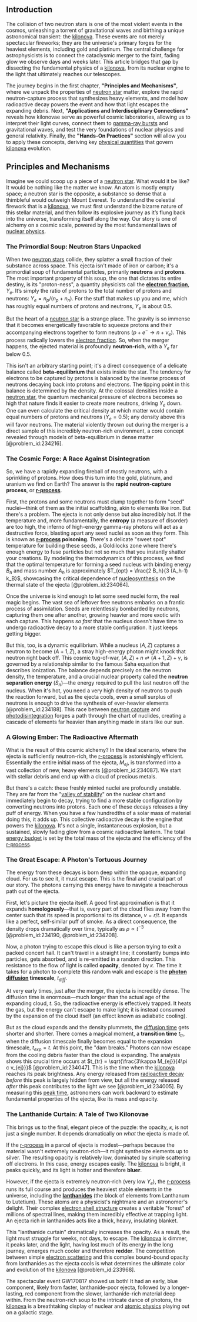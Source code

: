 ## Introduction
The collision of two neutron stars is one of the most violent events in the cosmos, unleashing a torrent of gravitational waves and birthing a unique astronomical transient: the [kilonova](@article_id:158151). These events are not merely spectacular fireworks; they are the universe's primary forges for the heaviest elements, including gold and platinum. The central challenge for astrophysicists is to connect the cataclysmic merger to the faint, fading glow we observe days and weeks later. This article bridges that gap by dissecting the fundamental physics of a [kilonova](@article_id:158151), from its nuclear engine to the light that ultimately reaches our telescopes.

The journey begins in the first chapter, **"Principles and Mechanisms"**, where we unpack the properties of [neutron star](@article_id:146765) matter, explore the rapid neutron-capture process that synthesizes heavy elements, and model how radioactive decay powers the event and how that light escapes the expanding debris. Next, **"Applications and Interdisciplinary Connections"** reveals how kilonovae serve as powerful cosmic laboratories, allowing us to interpret their light curves, connect them to [gamma-ray bursts](@article_id:159581) and gravitational waves, and test the very foundations of nuclear physics and general relativity. Finally, the **"Hands-On Practices"** section will allow you to apply these concepts, deriving key [physical quantities](@article_id:176901) that govern [kilonova](@article_id:158151) evolution.

## Principles and Mechanisms

Imagine we could scoop up a piece of a [neutron star](@article_id:146765). What would it be like? It would be nothing like the matter we know. An atom is mostly empty space; a neutron star is the opposite, a substance so dense that a thimbleful would outweigh Mount Everest. To understand the celestial firework that is a [kilonova](@article_id:158151), we must first understand the bizarre nature of this stellar material, and then follow its explosive journey as it’s flung back into the universe, transforming itself along the way. Our story is one of alchemy on a cosmic scale, powered by the most fundamental laws of [nuclear physics](@article_id:136167).

### The Primordial Soup: Neutron Stars Unpacked

When two [neutron stars](@article_id:139189) collide, they splatter a small fraction of their substance across space. This ejecta isn't made of iron or carbon; it's a primordial soup of fundamental particles, primarily **neutrons** and **protons**. The most important property of this soup, the one that dictates its entire destiny, is its "proton-ness", a quantity physicists call the **[electron fraction](@article_id:158672)**, $Y_e$. It’s simply the ratio of protons to the total number of protons and neutrons: $Y_e = n_p / (n_p + n_n)$. For the stuff that makes up you and me, which has roughly equal numbers of protons and neutrons, $Y_e$ is about $0.5$.

But the heart of a [neutron star](@article_id:146765) is a strange place. The gravity is so immense that it becomes energetically favorable to squeeze protons and their accompanying electrons together to form neutrons ($p + e^- \to n + \nu_e$). This process radically lowers the [electron fraction](@article_id:158672). So, when the merger happens, the ejected material is profoundly **neutron-rich**, with a $Y_e$ far below $0.5$.

This isn't an arbitrary starting point; it's a direct consequence of a delicate balance called **beta-equilibrium** that exists inside the star. The tendency for electrons to be captured by protons is balanced by the inverse process of neutrons decaying back into protons and electrons. The tipping point in this balance is determined by the density. At the colossal densities inside a [neutron star](@article_id:146765), the quantum mechanical pressure of electrons becomes so high that nature finds it easier to create more neutrons, driving $Y_e$ down. One can even calculate the critical density at which matter would contain equal numbers of protons and neutrons ($Y_e = 0.5$); any density above this will favor neutrons. The material violently thrown out during the merger is a direct sample of this incredibly neutron-rich environment, a core concept revealed through models of beta-equilibrium in dense matter [@problem_id:234216].

### The Cosmic Forge: A Race Against Disintegration

So, we have a rapidly expanding fireball of mostly neutrons, with a sprinkling of protons. How does this turn into the gold, platinum, and uranium we find on Earth? The answer is the **rapid neutron-capture process**, or **[r-process](@article_id:157998)**.

First, the protons and some neutrons must clump together to form "seed" nuclei—think of them as the initial scaffolding, akin to elements like iron. But there's a problem. The ejecta is not only dense but also incredibly hot. If the temperature and, more fundamentally, the **entropy** (a measure of disorder) are too high, the inferno of high-energy gamma-ray photons will act as a destructive force, blasting apart any seed nuclei as soon as they form. This is known as **[r-process](@article_id:157998) poisoning**. There's a delicate "sweet spot" temperature for building these seeds, a Goldilocks zone where there's enough energy to fuse particles but not so much that you instantly shatter your creations. By modeling the thermodynamics of this process, we find that the optimal temperature for forming a seed nucleus with binding energy $B_h$ and mass number $A_h$ is approximately $T_{opt} = \frac{2 B_h}{3 (A_h-1) k_B}$, showcasing the critical dependence of [nucleosynthesis](@article_id:161093) on the thermal state of the ejecta [@problem_id:234064].

Once the universe is kind enough to let some seed nuclei form, the real magic begins. The vast sea of leftover free neutrons embarks on a frantic process of assimilation. Seeds are relentlessly bombarded by neutrons, capturing them one after another, growing heavier and more exotic with each capture. This happens *so fast* that the nucleus doesn't have time to undergo radioactive decay to a more stable configuration. It just keeps getting bigger.

But this, too, is a dynamic equilibrium. While a nucleus $(A, Z)$ captures a neutron to become $(A+1, Z)$, a stray high-energy photon might knock that neutron right back off. This cosmic tug-of-war, $(A, Z) + n \rightleftarrows (A+1, Z) + \gamma$, is governed by a relationship similar to the famous Saha equation that describes ionization. The balance depends precisely on the neutron density, the temperature, and a crucial nuclear property called the **neutron separation energy** ($S_n$)—the energy required to pull the last neutron off the nucleus. When it's hot, you need a very high density of neutrons to push the reaction forward, but as the ejecta cools, even a small surplus of neutrons is enough to drive the synthesis of ever-heavier elements [@problem_id:234188]. This race between [neutron capture](@article_id:160544) and [photodisintegration](@article_id:161283) forges a path through the chart of nuclides, creating a cascade of elements far heavier than anything made in stars like our sun.

### A Glowing Ember: The Radioactive Aftermath

What is the result of this cosmic alchemy? In the ideal scenario, where the ejecta is sufficiently neutron-rich, the [r-process](@article_id:157998) is astonishingly efficient. Essentially the entire initial mass of the ejecta, $M_{ej}$, is transformed into a vast collection of new, heavy elements [@problem_id:234087]. We start with stellar debris and end up with a cloud of precious metals.

But there's a catch: these freshly minted nuclei are profoundly unstable. They are far from the "[valley of stability](@article_id:145390)" on the nuclear chart and immediately begin to decay, trying to find a more stable configuration by converting neutrons into protons. Each one of these decays releases a tiny puff of energy. When you have a few hundredths of a solar mass of material doing this, it adds up. This collective radioactive decay is the engine that powers the [kilonova](@article_id:158151). It's not a single, instantaneous explosion, but a sustained, slowly fading glow from a cosmic radioactive lantern. The total [energy budget](@article_id:200533) is set by the total mass of the ejecta and the efficiency of the [r-process](@article_id:157998).

### The Great Escape: A Photon's Tortuous Journey

The energy from these decays is born deep within the opaque, expanding cloud. For us to see it, it must escape. This is the final and crucial part of our story. The photons carrying this energy have to navigate a treacherous path out of the ejecta.

First, let's picture the ejecta itself. A good first approximation is that it expands **homologously**—that is, every part of the cloud flies away from the center such that its speed is proportional to its distance, $v=r/t$. It expands like a perfect, self-similar puff of smoke. As a direct consequence, the density drops dramatically over time, typically as $\rho \propto t^{-3}$ [@problem_id:234190, @problem_id:234208].

Now, a photon trying to escape this cloud is like a person trying to exit a packed concert hall. It can't travel in a straight line; it constantly bumps into particles, gets absorbed, and is re-emitted in a random direction. This resistance to the flow of light is called **opacity**, denoted by $\kappa$. The time it takes for a photon to complete this random walk and escape is the **[photon diffusion](@article_id:160767) timescale**, $t_{diff}$.

At very early times, just after the merger, the ejecta is incredibly dense. The diffusion time is enormous—much longer than the actual age of the expanding cloud, $t$. So, the radioactive energy is effectively trapped. It heats the gas, but the energy can't escape to make light; it is instead consumed by the expansion of the cloud itself (an effect known as adiabatic cooling).

But as the cloud expands and the density plummets, the [diffusion time](@article_id:274400) gets shorter and shorter. There comes a magical moment, a **transition time** $t_{tr}$, when the diffusion timescale finally becomes equal to the expansion timescale, $t_{exp} = t$. At this point, the "dam breaks." Photons can now escape from the cooling debris faster than the cloud is expanding. The analysis shows this crucial time occurs at $t_{tr} = \sqrt{\frac{3\kappa M_{ej}}{4\pi c v_{ej}}}$ [@problem_id:234047]. This is the time when the [kilonova](@article_id:158151) reaches its peak brightness. Any energy released from [radioactive decay](@article_id:141661) *before* this peak is largely hidden from view, but all the energy released *after* this peak contributes to the light we see [@problem_id:234005]. By measuring this [peak time](@article_id:262177), astronomers can work backward to estimate fundamental properties of the ejecta, like its mass and opacity.

### The Lanthanide Curtain: A Tale of Two Kilonovae

This brings us to the final, elegant piece of the puzzle: the opacity, $\kappa$, is not just a single number. It depends dramatically on *what* the ejecta is made of.

If the [r-process](@article_id:157998) in a parcel of ejecta is modest—perhaps because the material wasn't extremely neutron-rich—it might synthesize elements up to silver. The resulting opacity is relatively low, dominated by simple scattering off electrons. In this case, energy escapes easily. The [kilonova](@article_id:158151) is bright, it peaks quickly, and its light is hotter and therefore **bluer**.

However, if the ejecta is extremely neutron-rich (very low $Y_e$), the [r-process](@article_id:157998) runs its full course and produces the heaviest stable elements in the universe, including the **[lanthanides](@article_id:150084)** (the block of elements from Lanthanum to Lutetium). These atoms are a physicist's nightmare and an astronomer's delight. Their complex [electron shell structure](@article_id:155553) creates a veritable "forest" of millions of spectral lines, making them incredibly effective at trapping light. An ejecta rich in lanthanides acts like a thick, heavy, insulating blanket.

This "lanthanide curtain" dramatically increases the opacity. As a result, the light must struggle for weeks, not days, to escape. The [kilonova](@article_id:158151) is dimmer, it peaks later, and the light, having lost much of its energy in the long journey, emerges much cooler and therefore **redder**. The competition between simple [electron scattering](@article_id:158529) and this complex bound-bound opacity from lanthanides as the ejecta cools is what determines the ultimate color and evolution of the [kilonova](@article_id:158151) [@problem_id:233968].

The spectacular event GW170817 showed us both! It had an early, blue component, likely from faster, lanthanide-poor ejecta, followed by a longer-lasting, red component from the slower, lanthanide-rich material deep within. From the neutron-rich soup to the intricate dance of photons, the [kilonova](@article_id:158151) is a breathtaking display of nuclear and [atomic physics](@article_id:140329) playing out on a galactic stage.